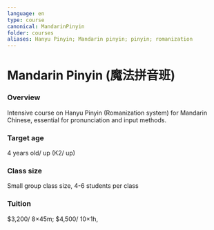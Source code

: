 ```yaml
---
language: en
type: course
canonical: MandarinPinyin
folder: courses
aliases: Hanyu Pinyin; Mandarin pinyin; pinyin; romanization
---
```

# Mandarin Pinyin (魔法拼音班)

### Overview
Intensive course on Hanyu Pinyin (Romanization system) for Mandarin Chinese, essential for pronunciation and input methods.

### Target age
4 years old/ up (K2/ up)

### Class size
Small group class size, 4-6 students per class

### Tuition
$3,200/ 8×45m; $4,500/ 10×1h,

